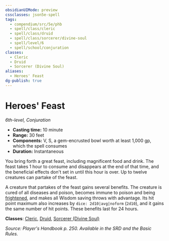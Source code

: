 ```yaml
---
obsidianUIMode: preview
cssclasses: json5e-spell
tags:
  - compendium/src/5e/phb
  - spell/class/cleric
  - spell/class/druid
  - spell/class/sorcerer/divine-soul
  - spell/level/6
  - spell/school/conjuration
classes:
  - Cleric
  - Druid
  - Sorcerer (Divine Soul)
aliases:
  - Heroes' Feast
dg-publish: true
---
```

# Heroes' Feast
*6th-level, Conjuration*  

- **Casting time:** 10 minute
- **Range:** 30 feet
- **Components:** V, S, a gem-encrusted bowl worth at least 1,000 gp, which the spell consumes
- **Duration:** Instantaneous

You bring forth a great feast, including magnificent food and drink. The feast takes 1 hour to consume and disappears at the end of that time, and the beneficial effects don't set in until this hour is over. Up to twelve creatures can partake of the feast.

A creature that partakes of the feast gains several benefits. The creature is cured of all diseases and poison, becomes immune to poison and being [frightened](/3-Mechanics/CLI/rules/conditions.md#frightened), and makes all Wisdom saving throws with advantage. Its hit point maximum also increases by `dice: 2d10|avg|noform` (`2d10`), and it gains the same number of hit points. These benefits last for 24 hours.

**Classes**: [Cleric](/Admin/CLI/classes/cleric.md), [Druid](/Admin/CLI/classes/druid.md), [Sorcerer (Divine Soul)](/Admin/CLI/classes/sorcerer-divine-soul-xge.md)

*Source: Player's Handbook p. 250. Available in the SRD and the Basic Rules.*